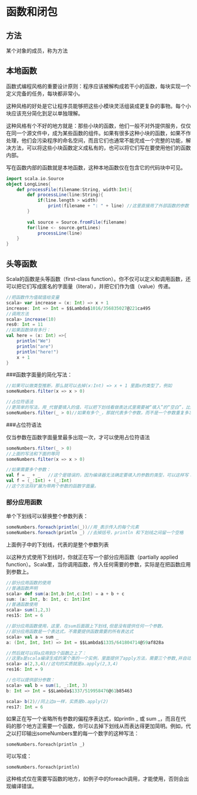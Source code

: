 # 函数和闭包

## 方法

某个对象的成员，称为方法

## 本地函数

函数式编程风格的重要设计原则：程序应该被解构成若干小的函数，每块实现一个定义完备的任务，每块都非常小。

这种风格的好处是它让程序员能够把这些小模块灵活组装成更复杂的事物。每个小块应该充分简化到足以单独理解。

这种风格有个不好的地方就是：那些小块的函数，他们一般不对外提供服务，仅仅在同一个源文件中，成为某些函数的组件。如果有很多这种小块的函数，如果不作处理，他们会污染程序的命名空间，而且它们也通常不能完成一个完整的功能，解决方法，可以将这些小块函数定义成私有的，也可以将它们写在要使用他们的函数内部。

写在函数内部的函数就是本地函数，这种本地函数仅在包含它的代码块中可见。

```scala
import scala.io.Source
object LongLines{
    def processFile(filename:String, width:Int){
        def processLine(line:String){
            if(line.length > width)
            	print(filename + ": " + line) //这里直接用了外部函数的参数
        }
        
        val source = Source.fromFile(filename)
        for(line <- source.getLines)
        	processLine(line)
    }
}
```

## 头等函数

Scala的函数是头等函数（first-class function）。你不仅可以定义和调用函数，还可以把它们写成匿名的字面量（literal），并把它们作为值（value）传递。

```scala
//把函数作为值赋值给变量
scala> var increase = (x: Int) => x + 1
increase: Int => Int = $$Lambda$1016/356835027@221ca495
//调用方法
scala> increase(10)
res0: Int = 11
//如果函数体有多行：
val here = (x: Int) =>{
    println("We")
    println("are")
    println("here!")
    x + 1
}
```

###函数字面量的简化写法：

```scala
//如果可以做类型推断，那么就可以去掉(x:Int) => x + 1 里面x的类型了，例如
someNumbers.filter(x => x > 0)

//占位符语法
//更简单的写法，用_代替要填入的值，可以把下划线看做表达式里需要被“填入”的“空白”，比如：
someNumbers.filter(_ > 0)//如果有多个_，那就代表多个参数，而不是一个参数重复多次
```

###占位符语法

仅当参数在函数字面量里最多出现一次，才可以使用占位符语法

```scala
someNumbers.filter(_ > 0)
//上面的写法和下面的等同
someNumbers.filter(x => x > 0)

//如果需要多个参数：
val f = _ + _   //这个是错误的，因为编译器无法确定要填入的参数的类型，可以这样写：
val f = (_:Int) + (_:Int)
//这个方法将扩展为带两个参数的函数字面量。
```

### 部分应用函数

单个下划线可以替换整个参数列表：

```scala
someNumbers.foreach(println(_))//用_表示传入的每个元素
someNumbers.foreach(println _) //去掉括号，println 和下划线之间留一个空格
```

上面例子中的下划线，代表的是整个参数列表

以这种方式使用下划线时，你就正在写一个部分应用函数（partially applied function）。Scala里，当你调用函数，传入任何需要的参数，实际是在把函数应用到参数上。

```scala
//部分应用函数的使用
//普通函数声明
scala> def sum(a:Int,b:Int,c:Int) = a + b + c
sum: (a: Int, b: Int, c: Int)Int
//普通函数使用
scala> sum(1,2,3)
res15: Int = 6

//部分应用函数使用，这里，在sum后面跟上下划线,但是没有提供任何一个参数。
//部分应用函数是一个表达式，不需要提供函数需要的所有表达式
scala> val a = sum _
a: (Int, Int, Int) => Int = $$Lambda$1335/641804714@59af828a

//然后就可以将a应用到3个函数之上了：
//这里a是scala编译生成的某个类的一个实例，里面提供了apply方法，需要三个参数,并自动调用sum方法
scala> a(2,3,4)//这句的实质就是a.apply(2,3,4)
res16: Int = 9

//也可以提供部分参数：
scala> val b = sum(1, _:Int, 3)
b: Int => Int = $$Lambda$1337/519958476@61b85463

scala> b(2)//同上边a一样，实质是b.apply(2)
res17: Int = 6
```

如果正在写一个省略所有参数的偏程序表达式，如println _ 或 sum _，而且在代码的那个地方正需要一个函数，你可以去掉下划线从而表达得更加简明。例如，代之以打印输出someNumbers里的每一个数字的这种写法：

`someNumbers.foreach(println _)`

可以写成：

`someNumbers.foreach(println)`

这种格式仅在需要写函数的地方，如例子中的foreach调用，才能使用，否则会出现编译错误。

